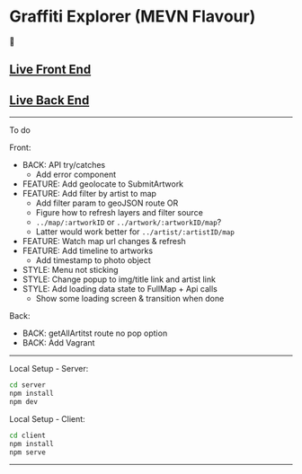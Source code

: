 # Graffiti Explorer (MEVN Flavour)

:art:

## [Live Front End](https://graffiti-explorer.netlify.app/)

## [Live Back End](https://graffiti-explorer-backend.herokuapp.com/)

---

To do

Front:

- BACK: API try/catches
  - Add error component
- FEATURE: Add geolocate to SubmitArtwork
- FEATURE: Add filter by artist to map
  - Add filter param to geoJSON route OR
  - Figure how to refresh layers and filter source
  - `../map/:artworkID` or `../artwork/:artworkID/map`?
  - Latter would work better for `../artist/:artistID/map`
- FEATURE: Watch map url changes & refresh
- FEATURE: Add timeline to artworks
  - Add timestamp to photo object
- STYLE: Menu not sticking
- STYLE: Change popup to img/title link and artist link
- STYLE: Add loading data state to FullMap + Api calls
  - Show some loading screen & transition when done

Back:

- BACK: getAllArtitst route no pop option
- BACK: Add Vagrant

---

Local Setup - Server:

```bash
cd server
npm install
npm dev
```

Local Setup - Client:

```bash
cd client
npm install
npm serve
```

---
